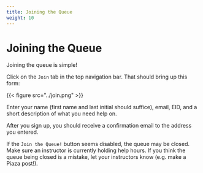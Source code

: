 ```yaml
---
title: Joining the Queue
weight: 10
---
```


# Joining the Queue

Joining the queue is simple!

Click on the `Join` tab in the top navigation bar.
That should bring up this form:

{{< figure src="../join.png" >}}

Enter your name (first name and last initial should suffice), email, EID, and a short description of what you need help on.

After you sign up, you should receive a
confirmation email to the address you entered.

If the `Join the Queue!` button seems disabled, the queue may be closed. Make sure an instructor
is currently holding help hours. If you think the queue being closed is a mistake,
let your instructors know (e.g. make a Piaza post!).
